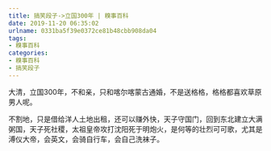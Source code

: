 ```yaml
---
title: 搞笑段子->立国300年 | 糗事百科
date: 2019-11-20 06:35:02
urlname: 0331ba5f39e0372ce81b48cbb908da04
tags: 
- 糗事百科
categories:
- 糗事百科
- 搞笑段子
---
```

大清，立国300年，不和亲，只和喀尔喀蒙古通婚，不是送格格，格格都喜欢草原男人呢。

不割地，只是借给洋人土地出租，还可以赚外快，天子守国门，回到东北建立大满粥国，天子死社稷，太祖皇帝攻打沈阳死于明炮火，是何等的壮烈可可歌，尤其是溥仪大帝，会英文，会骑自行车，会自己洗袜子。



